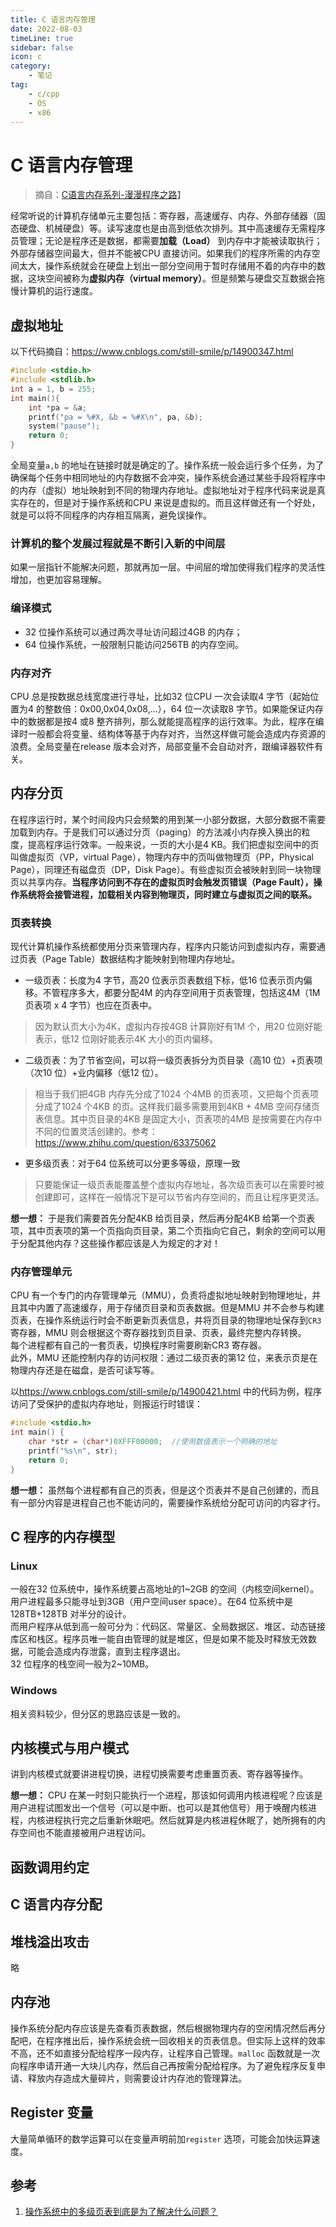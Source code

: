 ```yaml
---  
title: C 语言内存管理  
date: 2022-08-03
timeLine: true
sidebar: false  
icon: c
category:  
    - 笔记      
tag:   
    - c/cpp  
    - OS
    - x86  
---  
```


# C 语言内存管理  
> 摘自：[C语言内存系列-漫漫程序之路](https://www.cnblogs.com/still-smile/p/14900288.html)】  

经常听说的计算机存储单元主要包括：寄存器，高速缓存、内存、外部存储器（固态硬盘、机械硬盘）等。读写速度也是由高到低依次排列。其中高速缓存无需程序员管理；无论是程序还是数据，都需要**加载（Load）** 到内存中才能被读取执行；外部存储器空间最大，但并不能被CPU 直接访问。如果我们的程序所需的内存空间太大，操作系统就会在硬盘上划出一部分空间用于暂时存储用不着的内存中的数据，这块空间被称为**虚拟内存（virtual memory）**。但是频繁与硬盘交互数据会拖慢计算机的运行速度。

## 虚拟地址    
以下代码摘自：<https://www.cnblogs.com/still-smile/p/14900347.html>
```c
#include <stdio.h>
#include <stdlib.h>
int a = 1, b = 255;
int main(){
    int *pa = &a;
    printf("pa = %#X, &b = %#X\n", pa, &b);
    system("pause");
    return 0;
}
```  

全局变量`a,b` 的地址在链接时就是确定的了。操作系统一般会运行多个任务，为了确保每个任务中相同地址的内存数据不会冲突，操作系统会通过某些手段将程序中的内存（虚拟）地址映射到不同的物理内存地址。虚拟地址对于程序代码来说是真实存在的，但是对于操作系统和CPU 来说是虚拟的。而且这样做还有一个好处，就是可以将不同程序的内存相互隔离，避免误操作。  

### 计算机的整个发展过程就是不断引入新的中间层  
如果一层指针不能解决问题，那就再加一层。中间层的增加使得我们程序的灵活性增加，也更加容易理解。  

### 编译模式  
- 32 位操作系统可以通过两次寻址访问超过4GB 的内存；  
- 64 位操作系统，一般限制只能访问256TB 的内存空间。  

### 内存对齐  
CPU 总是按数据总线宽度进行寻址，比如32 位CPU 一次会读取4 字节（起始位置为4 的整数倍：0x00,0x04,0x08,...），64 位一次读取8 字节。如果能保证内存中的数据都是按4 或8 整齐排列，那么就能提高程序的运行效率。为此，程序在编译时一般都会将变量、结构体等基于内存对齐，当然这样做可能会造成内存资源的浪费。全局变量在release 版本会对齐，局部变量不会自动对齐，跟编译器软件有关。


## 内存分页  
在程序运行时，某个时间段内只会频繁的用到某一小部分数据，大部分数据不需要加载到内存。于是我们可以通过分页（paging）的方法减小内存换入换出的粒度，提高程序运行效率。一般来说，一页的大小是4 KB。我们把虚拟空间中的页叫做虚拟页（VP，virtual Page），物理内存中的页叫做物理页（PP，Physical Page），同理还有磁盘页（DP，Disk Page）。有些虚拟页会被映射到同一块物理页以共享内存。**当程序访问到不存在的虚拟页时会触发页错误（Page Fault），操作系统将会接管进程，加载相关内容到物理页，同时建立与虚拟页之间的联系。**    

### 页表转换  
现代计算机操作系统都使用分页来管理内存，程序内只能访问到虚拟内存，需要通过页表（Page Table）数据结构才能映射到物理内存地址。  
- 一级页表：长度为4 字节，高20 位表示页表数组下标，低16 位表示页内偏移。不管程序多大，都要分配4M 的内存空间用于页表管理，包括这4M（1M 页表项 x 4 字节）也应在页表中。  
> 因为默认页大小为4K，虚拟内存按4GB 计算刚好有1M 个，用20 位刚好能表示，低12 位刚好能表示4K 大小的页内偏移。  

- 二级页表：为了节省空间，可以将一级页表拆分为页目录（高10 位）+页表项（次10 位）+业内偏移（低12 位）。   
> 相当于我们把4GB 内存先分成了1024 个4MB 的页表项，又把每个页表项分成了1024 个4KB 的页。这样我们最多需要用到4KB + 4MB 空间存储页表信息。其中页目录的4KB 是固定大小，页表项的4MB 是按需要在内存中不同的位置灵活创建的。参考：<https://www.zhihu.com/question/63375062>  

- 更多级页表：对于64 位系统可以分更多等级，原理一致  

> 只要能保证一级页表能覆盖整个虚拟内存地址，各次级页表可以在需要时被创建即可，这样在一般情况下是可以节省内存空间的，而且让程序更灵活。    
> 
**想一想：** 于是我们需要首先分配4KB 给页目录，然后再分配4KB 给第一个页表项，其中页表项的第一个页指向页目录，第二个页指向它自己，剩余的空间可以用于分配其他内存？这些操作都应该是人为规定的才对！  

### 内存管理单元  
CPU 有一个专门的内存管理单元（MMU），负责将虚拟地址映射到物理地址，并且其中内置了高速缓存，用于存储页目录和页表数据。但是MMU 并不会参与构建页表，在操作系统运行时会不断更新页表信息，并将页目录的物理地址保存到`CR3` 寄存器，MMU 则会根据这个寄存器找到页目录、页表，最终完整内存转换。    
每个进程都有自己的一套页表，切换程序时需要刷新CR3 寄存器。   
此外，MMU 还能控制内存的访问权限：通过二级页表的第12 位，来表示页是在物理内存还是在磁盘，是否可读写等。  

以<https://www.cnblogs.com/still-smile/p/14900421.html> 中的代码为例，程序访问了受保护的虚拟内存地址，则报运行时错误：
```c  
#include <stdio.h>
int main() {
    char *str = (char*)0XFFF00000;  //使用数值表示一个明确的地址
    printf("%s\n", str);
    return 0;
}
```

**想一想：** 虽然每个进程都有自己的页表，但是这个页表并不是自己创建的，而且有一部分内容是进程自己也不能访问的，需要操作系统给分配可访问的内容才行。  

## C 程序的内存模型    

### Linux  
一般在32 位系统中，操作系统要占高地址的1~2GB 的空间（内核空间kernel）。用户进程最多只能寻址到3GB（用户空间user space）。在64 位系统中是128TB+128TB 对半分的设计。  
而用户程序从低到高一般可分为：代码区、常量区、全局数据区、堆区、动态链接库区和栈区。程序员唯一能自由管理的就是堆区，但是如果不能及时释放无效数据，可能会造成内存泄露，直到主程序退出。  
32 位程序的栈空间一般为2~10MB。  

### Windows 
相关资料较少，但分区的思路应该是一致的。

## 内核模式与用户模式  

讲到内核模式就要讲进程切换，进程切换需要考虑重置页表、寄存器等操作。  

**想一想：** CPU 在某一时刻只能执行一个进程，那该如何调用内核进程呢？应该是用户进程试图发出一个信号（可以是中断、也可以是其他信号）用于唤醒内核进程，内核进程执行完之后重新休眠吧。然后就算是内核进程休眠了，她所拥有的内存空间也不能直接被用户进程访问。  

## 函数调用约定  
## C 语言内存分配  
## 堆栈溢出攻击
略  

## 内存池  
操作系统分配内存应该是先查看页表数据，然后根据物理内存的空闲情况然后再分配吧，在程序推出后，操作系统会统一回收相关的页表信息。但实际上这样的效率不高，还不如直接分配给程序一段内存，让程序自己管理。`malloc` 函数就是一次向程序申请开通一大块儿内存，然后自己再按需分配给程序。为了避免程序反复申请、释放内存造成大量碎片，则需要设计内存池的管理算法。  

## Register 变量  
大量简单循环的数学运算可以在变量声明前加`register` 选项，可能会加快运算速度。  




## 参考  
1. [操作系统中的多级页表到底是为了解决什么问题？](https://www.zhihu.com/question/63375062)

